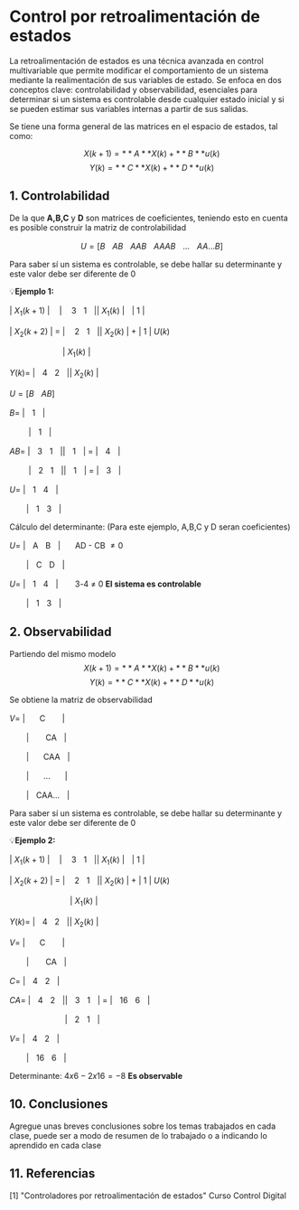 # Control por retroalimentación de estados

La retroalimentación de estados es una técnica avanzada en control multivariable que permite modificar el comportamiento de un sistema mediante la realimentación de sus variables de estado. Se enfoca en dos conceptos clave: controlabilidad y observabilidad, esenciales para determinar si un sistema es controlable desde cualquier estado inicial y si se pueden estimar sus variables internas a partir de sus salidas.

Se tiene una forma general de las matrices en el espacio de estados, tal como:

$$X(k + 1) = **A**X(k) + **B**u(k)$$
$$Y(k) = **C**X(k) + **D**u(k)$$


## 1. Controlabilidad
De la que **A,B,C** y **D** son matrices de coeficientes, teniendo esto en cuenta es posible construir la matriz de controlabilidad

$$U = [BㅤABㅤAABㅤAAABㅤ...ㅤAA...B]$$

Para saber sí un sistema es controlable, se debe hallar su determinante y este valor debe ser diferente de 0

💡**Ejemplo 1:**

| $X_1(k+1)$ | ‎‎ㅤ|‎ㅤ 3ㅤ1ㅤ|| $X_1(k)$ |ㅤ| 1 |

| $X_2(k+2)$ | = |‎ㅤ 2ㅤ1ㅤ|| $X_2(k)$ | + | 1 | $U(k)$


ㅤㅤ ㅤㅤㅤㅤㅤ| $X_1(k)$ |

$Y(k) =$ |ㅤ4ㅤ2ㅤ|| $X_2(k)$ |

$U = [BㅤAB]$

$B =$ ‎‎|‎ㅤ1ㅤ|

ㅤ ㅤ |‎ㅤ1ㅤ|


$AB =$ ‎‎|‎ㅤ3ㅤ1ㅤ||‎ㅤ1ㅤ| = |‎ㅤ4ㅤ|

ㅤ ㅤ |‎ㅤ2ㅤ1ㅤ||‎ㅤ1ㅤ| = |ㅤ3ㅤ|


$U =$ ‎‎|‎ㅤ1ㅤ4ㅤ|

ㅤ ㅤ|‎ㅤ1ㅤ3ㅤ|

Cálculo del determinante:
(Para este ejemplo, A,B,C y D seran coeficientes)

$U =$ ‎‎|‎ㅤAㅤBㅤ|ㅤㅤAD - CB $≠ 0$

ㅤ ㅤ|‎ㅤCㅤDㅤ|

$U =$ ‎‎|‎ㅤ1ㅤ4ㅤ| ㅤㅤ3-4 ≠ 0 **El sistema es controlable**

ㅤ ㅤ|‎ㅤ1ㅤ3ㅤ|

## 2. Observabilidad

Partiendo del mismo modelo
$$X(k + 1) = **A**X(k) + **B**u(k)$$
$$Y(k) = **C**X(k) + **D**u(k)$$

Se obtiene la matriz de observabilidad

$V =$ ‎‎|‎ㅤㅤCㅤ ㅤ|

ㅤ ㅤ|‎ㅤ ㅤCAㅤ|

ㅤ ㅤ|‎ㅤㅤCAAㅤ|

ㅤ ㅤ|‎ㅤㅤ...ㅤㅤ|

ㅤ ㅤ|‎ㅤCAA...ㅤ|

Para saber sí un sistema es controlable, se debe hallar su determinante y este valor debe ser diferente de 0

💡**Ejemplo 2:**

| $X_1(k+1)$ | ‎‎ㅤ|‎ㅤ 3ㅤ1ㅤ|| $X_1(k)$ |ㅤ| 1 |

| $X_2(k+2)$ | = |‎ㅤ 2ㅤ1ㅤ|| $X_2(k)$ | + | 1 | $U(k)$



ㅤㅤ ㅤㅤㅤㅤㅤㅤ| $X_1(k)$ |

$Y(k) =$ |ㅤ4ㅤ2ㅤ|| $X_2(k)$ |

$V =$ ‎‎|‎ㅤㅤCㅤ ㅤ|

ㅤ ㅤ|‎ㅤ ㅤCAㅤ|


$C =$ ‎‎|‎ㅤ4ㅤ2ㅤ|

$CA =$ ‎‎|‎ㅤ4ㅤ2ㅤ||‎ㅤ3ㅤ1ㅤ| = |‎ㅤ16ㅤ6ㅤ| 

ㅤㅤㅤ ㅤㅤㅤ ㅤ|‎ㅤ2ㅤ1ㅤ|


$V =$ ‎‎|‎ㅤ4ㅤ2ㅤ|

ㅤ ㅤ|‎ㅤ16ㅤ6ㅤ|

Determinante: $4x6 - 2x16 = -8$ **Es observable**

## 10. Conclusiones
Agregue unas breves conclusiones sobre los temas trabajados en cada clase, puede ser a modo de resumen de lo trabajado o a indicando lo aprendido en cada clase

## 11. Referencias
[1] "Controladores por retroalimentación de estados" Curso Control Digital
